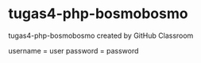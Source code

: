 # tugas4-php-bosmobosmo
tugas4-php-bosmobosmo created by GitHub Classroom

username = user
password = password
